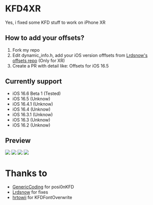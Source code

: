 # KFD4XR
Yes, i fixed some KFD stuff to work on iPhone XR

## How to add your offsets?
1. Fork my repo
2. Edit dynamic_info.h, add your iOS version offfsets from [Lrdsnow's offsets repo](https://github.com/Lrdsnow/kfd_offsets) (Only for XR)
3. Create a PR with detail like: Offsets for iOS 16.5
## Currently support
- iOS 16.6 Beta 1 (Tested)
- iOS 16.5 (Unknow)
- iOS 16.4.1 (Unknow)
- iOS 16.4 (Unknow)
- iOS 16.3.1 (Unknow)
- iOS 16.3 (Unknow)
- iOS 16.2 (Unknow)
## Preview

<p align="left">          
  <img src="https://cdn.discordapp.com/attachments/1135025151956754523/1136540268749934637/IMG_0040.png">
  <img src="https://cdn.discordapp.com/attachments/1135025151956754523/1136540269186121728/IMG_0041.png">
  <img src="https://cdn.discordapp.com/attachments/1135025151956754523/1136540269601378425/IMG_0042.png">
  <img src="https://cdn.discordapp.com/attachments/1135025151956754523/1136540269983043664/IMG_0038.png">
</p>

# Thanks to
- [GenericCoding](https://github.com/GenericCoding) for posi0nKFD
- [Lrdsnow](https://github.com/Lrdsnow) for fixes
- [hrtowii](https://github.com/hrtowii) for KFDFontOverwrite
